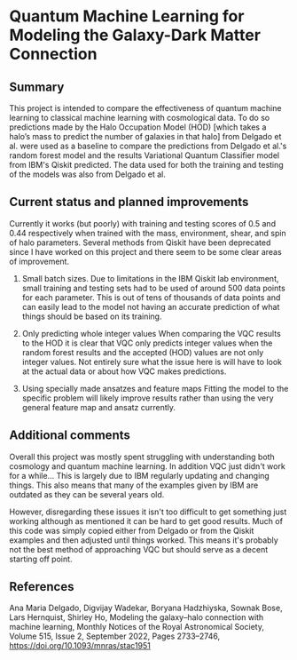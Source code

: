 # Quantum Machine Learning for Modeling the Galaxy-Dark Matter Connection

## Summary
This project is intended to compare the effectiveness of quantum machine learning to classical machine learning with cosmological data. To do so predictions made by the Halo Occupation Model (HOD) [which takes a halo’s mass to predict the number of galaxies in that halo] from Delgado et al. were used as a baseline to compare the predictions from Delgado et al.'s random forest model and the results Variational Quantum Classifier model from IBM's Qiskit predicted. The data used for both the training and testing of the models was also from Delgado et al.

## Current status and planned improvements
Currently it works (but poorly) with training and testing scores of 0.5 and 0.44 respectively when trained with the mass, environment, shear, and spin of halo parameters. Several methods from Qiskit have been deprecated since I have worked on this project and there seem to be some clear areas of improvement.

1. Small batch sizes.
Due to limitations in the IBM Qiskit lab environment, small training and testing sets had to be used of around 500 data points for each parameter. This is out of tens of thousands of data points and can easily lead to the model not having an accurate prediction of what things should be based on its training.

2. Only predicting whole integer values
When comparing the VQC results to the HOD it is clear that VQC only predicts integer values when the random forest results and the accepted (HOD) values are not only integer values. Not entirely sure what the issue here is will have to look at the actual data or about how VQC makes predictions.

3. Using specially made ansatzes and feature maps
Fitting the model to the specific problem will likely improve results rather than using the very general feature map and ansatz currently.

## Additional comments
Overall this project was mostly spent struggling with understanding both cosmology and quantum machine learning. In addition VQC just didn't work for a while... This is largely due to IBM regularly updating and changing things. This also means that many of the examples given by IBM are outdated as they can be several years old.

However, disregarding these issues it isn't too difficult to get something just working although as mentioned it can be hard to get good results. Much of this code was simply copied either from Delgado or from the Qiskit examples and then adjusted until things worked. This means it's probably not the best method of approaching VQC but should serve as a decent starting off point.


## References
Ana Maria Delgado, Digvijay Wadekar, Boryana Hadzhiyska, Sownak Bose, Lars Hernquist, Shirley Ho, Modeling the galaxy–halo connection with machine learning, Monthly Notices of the Royal Astronomical Society, Volume 515, Issue 2, September 2022, Pages 2733–2746, https://doi.org/10.1093/mnras/stac1951
